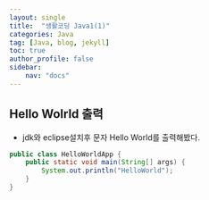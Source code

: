 ```yaml
---
layout: single
title:  "생활코딩 Java1(1)"
categories: Java
tag: [Java, blog, jekyll]
toc: true
author_profile: false
sidebar:
    nav: "docs"
---
```

## Hello Wolrld 출력

- jdk와 eclipse설치후 문자 Hello World를 출력해봤다.
```java
public class HelloWorldApp {
	public static void main(String[] args) {
		System.out.println("HelloWorld");
	}
}
```